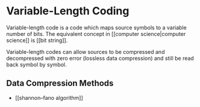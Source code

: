 # Variable-Length Coding

Variable-length code is a code which maps source symbols to a variable number of bits. The equivalent concept in [[computer science|computer science]] is [[bit string]].

Variable-length codes can allow sources to be compressed and decompressed with zero error (lossless data compression) and still be read back symbol by symbol. 

## Data Compression Methods

- [[shannon–fano algorithm]]